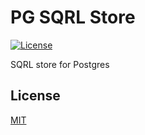 # PG SQRL Store

[![License][license-badge]][license-url]

SQRL store for Postgres

## License

[MIT](https://github.com/jjasonclark/sqrl-min-auth/blob/master/LICENSE)

[license-badge]: https://img.shields.io/github/license/jjasonclark/pg-sqrl-store.svg
[license-url]: https://opensource.org/licenses/MIT
